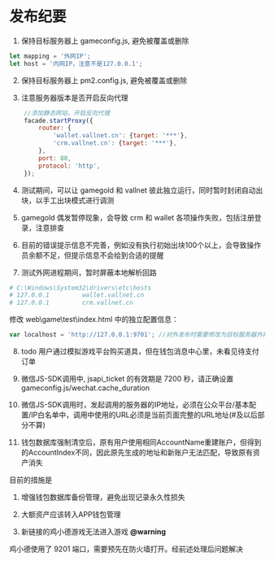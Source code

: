 # 发布纪要

1. 保持目标服务器上 gameconfig.js, 避免被覆盖或删除
```js
let mapping = '外网IP';
let host = '内网IP，注意不是127.0.0.1';
```

2. 保持目标服务器上 pm2.config.js, 避免被覆盖或删除

3. 注意服务器版本是否开启反向代理
```js
    //添加静态网站，开启反向代理
    facade.startProxy({
        router: {
            'wallet.vallnet.cn': {target: '***'},
            'crm.vallnet.cn': {target: '***'},
        },
        port: 80,
        protocol: 'http',
    });
```

4. 测试期间，可以让 gamegold 和 vallnet 彼此独立运行，同时暂时封闭自动出块，以手工出块模式进行调测

5. gamegold 偶发暂停现象，会导致 crm 和 wallet 各项操作失败，包括注册登录，注意排查

6. 目前的错误提示信息不完善，例如没有执行初始出块100个以上，会导致操作员余额不足，但提示信息不会给到合适的提醒

7. 测试外网进程期间，暂时屏蔽本地解析回路 

```bash
# C:\Windows\System32\drivers\etc\hosts
# 127.0.0.1 		wallet.vallnet.cn
# 127.0.0.1 		crm.vallnet.cn
```

修改 web\game\test\index.html 中的独立配置信息：
```js
var localhost = 'http://127.0.0.1:9701'; //对外发布时需要修改为目标服务器外网地址
```

8. todo 用户通过模拟游戏平台购买道具，但在钱包消息中心里，未看见待支付订单

9. 微信JS-SDK调用中, jsapi_ticket 的有效期是 7200 秒，请正确设置 gameconfig.js/wechat.cache_duration

10. 微信JS-SDK调用时，发起调用的服务器的IP地址，必须在公众平台/基本配置/IP白名单中，调用中使用的URL必须是当前页面完整的URL地址(#及以后部分不算)

11. 钱包数据库强制清空后，原有用户使用相同AccountName重建账户，但得到的AccountIndex不同，因此原先生成的地址和新账户无法匹配，导致原有资产消失

目前的措施是
1. 增强钱包数据库备份管理，避免出现记录永久性损失
2. 大额资产应该转入APP钱包管理

12. 新链接的鸡小德游戏无法进入游戏 **@warning**

鸡小德使用了 9201 端口，需要预先在防火墙打开。经前述处理后问题解决